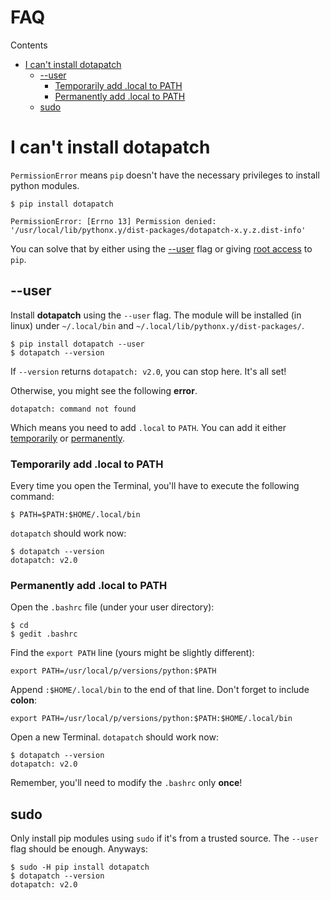 # FAQ

Contents

- [I can't install dotapatch](#i-cant-install-dotapatch)
    - [--user](#--user)
        - [Temporarily add .local to PATH](#temporarily-add-local-to-path)
        - [Permanently add .local to PATH](#permanently-add-local-to-path)
    - [sudo](#sudo)


# I can't install dotapatch

`PermissionError` means `pip` doesn't have the necessary privileges to install python modules.

    $ pip install dotapatch

    PermissionError: [Errno 13] Permission denied: '/usr/local/lib/pythonx.y/dist-packages/dotapatch-x.y.z.dist-info'

You can solve that by either using the [--user](#--user) flag or giving [root access](#sudo) to `pip`.

## --user

Install **dotapatch** using the `--user` flag. The module will be installed (in linux) under `~/.local/bin` and `~/.local/lib/pythonx.y/dist-packages/`.

    $ pip install dotapatch --user
    $ dotapatch --version

If `--version` returns `dotapatch: v2.0`, you can stop here. It's all set!

Otherwise, you might see the following **error**.

    dotapatch: command not found

Which means you need to add `.local` to `PATH`. You can add it either [temporarily](#temporarily-add-local-to-path) or [permanently](#permanently-add-local-to-path).

### Temporarily add .local to PATH

Every time you open the Terminal, you'll have to execute the following command:

    $ PATH=$PATH:$HOME/.local/bin

`dotapatch` should work now:

    $ dotapatch --version
    dotapatch: v2.0

### Permanently add .local to PATH

Open the `.bashrc` file (under your user directory):

    $ cd 
    $ gedit .bashrc

Find the `export PATH` line (yours might be slightly different):

    export PATH=/usr/local/p/versions/python:$PATH

Append `:$HOME/.local/bin` to the end of that line. Don't forget to include **colon**:

    export PATH=/usr/local/p/versions/python:$PATH:$HOME/.local/bin

Open a new Terminal. `dotapatch` should work now:

    $ dotapatch --version
    dotapatch: v2.0

Remember, you'll need to modify the `.bashrc` only **once**!

## sudo

Only install pip modules using `sudo` if it's from a trusted source. The `--user` flag should be enough. Anyways:

    $ sudo -H pip install dotapatch
    $ dotapatch --version
    dotapatch: v2.0
